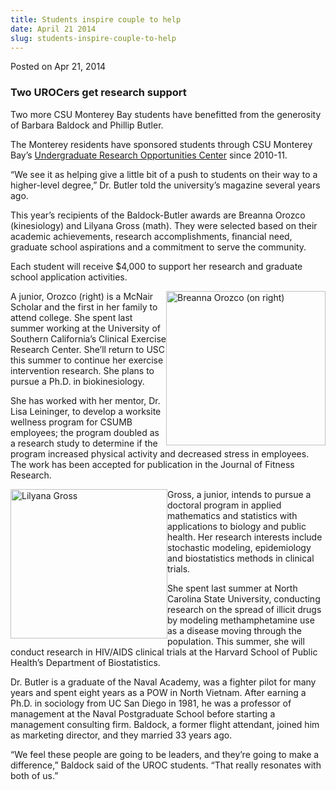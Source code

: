 ```yaml
---
title: Students inspire couple to help
date: April 21 2014
slug: students-inspire-couple-to-help
---
```


 



<span class="date">Posted on Apr 21, 2014    </span>
<h3>Two UROCers get research support</h3>
<p>Two more CSU Monterey Bay students have benefitted from the
generosity of Barbara Baldock and Phillip Butler.</p>
<p>The Monterey residents have sponsored students through CSU
Monterey Bay&#x2019;s <a href="https://uroc.csumb.edu" rel="nofollow">Undergraduate Research Opportunities Center</a> since
2010-11.</p>
<p>&#x201C;We see it as helping give a little bit of a push to students on
their way to a higher-level degree,&#x201D; Dr. Butler told the
university&#x2019;s magazine several years ago.</p>
<p>This year&#x2019;s recipients of the Baldock-Butler awards are Breanna
Orozco (kinesiology) and Lilyana Gross (math). They were selected
based on their academic achievements, research accomplishments,
financial need, graduate school aspirations and a commitment to
serve the community.</p>
<p>Each student will receive $4,000 to support her research and
graduate school application activities.</p>
<p><img alt="Breanna Orozco (on right)" src="https://news.csumb.edu/sites/default/files/65/attachments/news/images/brianna_for_web.jpg" style="width:255px; height:247px; float:right">A junior, Orozco
(right) is a McNair Scholar and the first in her family to attend
college. She spent last summer working at the University of
Southern California&#x2019;s Clinical Exercise Research Center. She&#x2019;ll
return to USC this summer to continue her exercise intervention
research. She plans to pursue a Ph.D. in biokinesiology.</img></p>
<p>She has worked with her mentor, Dr. Lisa Leininger, to develop a
worksite wellness program for CSUMB employees; the program doubled
as a research study to determine if the program increased physical
activity and decreased stress in employees. The work has been
accepted for publication in the Journal of Fitness Research.</p>
<p><img alt="Lilyana Gross" src="https://news.csumb.edu/sites/default/files/65/attachments/news/images/lilyana_for_web.jpg" style="width:251px; height:239px; float:left">Gross, a junior,
intends to pursue a doctoral program in applied mathematics and
statistics with applications to biology and public health. Her
research interests include stochastic modeling, epidemiology and
biostatistics methods in clinical trials.</img></p>
<p>She spent last summer at North Carolina State University,
conducting research on the spread of illicit drugs by modeling
methamphetamine use as a disease moving through the population.
This summer, she will conduct research in HIV/AIDS clinical trials
at the Harvard School of Public Health&#x2019;s Department of
Biostatistics.</p>
<p>Dr. Butler is a graduate of the Naval Academy, was a fighter
pilot for many years and spent eight years as a POW in North
Vietnam. After earning a Ph.D. in sociology from UC San Diego in
1981, he was a professor of management at the Naval Postgraduate
School before starting a management consulting firm. Baldock, a
former flight attendant, joined him as marketing director, and they
married 33 years ago.</p>
<p>&#x201C;We feel these people are going to be leaders, and they&#x2019;re going
to make a difference,&#x201D; Baldock said of the UROC students. &#x201C;That
really resonates with both of us.&#x201D;</p>
<p>&#xA0;</p>
<p><br>
&#xA0;</br></p>





```
